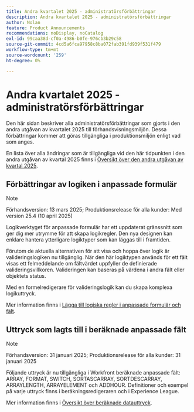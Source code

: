 ```yaml
---
title: Andra kvartalet 2025 - administratörsförbättringar
description: Andra kvartalet 2025 - administratörsförbättringar
author: Nolan
feature: Product Announcements
recommendations: noDisplay, noCatalog
exl-id: 99caa38d-cf0a-4986-b0fe-976cb3b29c58
source-git-commit: 4cd5a6fca97958c8ba072fab391fd939f531f479
workflow-type: tm+mt
source-wordcount: '259'
ht-degree: 0%

---
```


# Andra kvartalet 2025 - administratörsförbättringar

Den här sidan beskriver alla administratörsförbättringar som gjorts i den andra utgåvan av kvartalet 2025 till förhandsvisningsmiljön. Dessa förbättringar kommer att göras tillgängliga i produktionsmiljön enligt vad som anges.

En lista över alla ändringar som är tillgängliga vid den här tidpunkten i den andra utgåvan av kvartal 2025 finns i [Översikt över den andra utgåvan av kvartal 2025](/help/quicksilver/product-announcements/product-releases/25-q2-release-activity/25-q2-release-overview.md).

## Förbättringar av logiken i anpassade formulär



>[!NOTE]
>
>Förhandsversion: 13 mars 2025; Produktionsrelease för alla kunder: Med version 25.4 (10 april 2025)

Logikverktyget för anpassade formulär har ett uppdaterat gränssnitt som ger dig mer utrymme för att skapa logikregler. Den nya designen kan enklare hantera ytterligare logiktyper som kan läggas till i framtiden.

Förutom de aktuella alternativen för att visa och hoppa över logik är valideringslogiken nu tillgänglig. När den här logiktypen används för ett fält visas ett felmeddelande om fältvärdet uppfyller de definierade valideringsvillkoren. Valideringen kan baseras på värdena i andra fält eller objektets status.

Med en formelredigerare för valideringslogik kan du skapa komplexa logikuttryck.

Mer information finns i [Lägga till logiska regler i anpassade formulär och fält](/help/quicksilver/administration-and-setup/customize-workfront/create-manage-custom-forms/form-designer/design-a-form/display-skip-logic-form-designer.md).

## Uttryck som lagts till i beräknade anpassade fält

>[!NOTE]
>
>Förhandsversion: 31 januari 2025; Produktionsrelease för alla kunder: 31 januari 2025

Följande uttryck är nu tillgängliga i Workfront beräknade anpassade fält: ARRAY, FORMAT, SWITCH, SORTASCARRAY, SORTDESCARRAY, ARRAYLENGTH, ARRAYELEMENT och ADDHOUR. Definitioner och exempel på varje uttryck finns i beräkningsredigeraren och i Experience League.

Mer information finns i [Översikt över beräknade datauttryck](/help/quicksilver/reports-and-dashboards/reports/calc-cstm-data-reports/calculated-data-expressions.md).
